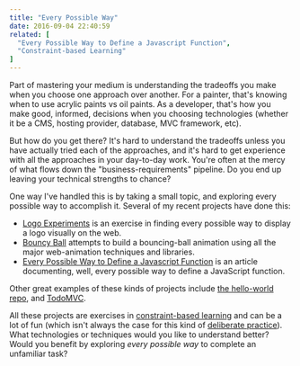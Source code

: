 ```yaml
---
title: "Every Possible Way"
date: 2016-09-04 22:40:59
related: [
  "Every Possible Way to Define a Javascript Function",
  "Constraint-based Learning"
]
---
```


Part of mastering your medium is understanding the tradeoffs you make when you choose one approach over another. For a painter, that's knowing when to use acrylic paints vs oil paints. As a developer, that's how you make good, informed, decisions when you choosing technologies (whether it be a CMS, hosting provider, database, MVC framework, etc).

But how do you get there? It's hard to understand the tradeoffs unless you have actually tried each of the approaches, and it's hard to get experience with all the approaches in your day-to-day work. You're often at the mercy of what flows down the "business-requirements" pipeline. Do you end up leaving your technical strengths to chance?

One way I've handled this is by taking a small topic, and exploring every possible way to accomplish it. Several of my recent projects have done this:

* [Logo Experiments][1] is an exercise in finding every possible way to display a logo visually on the web.
* [Bouncy Ball][2] attempts to build a bouncing-ball animation using all the major web-animation techniques and libraries.
* [Every Possible Way to Define a Javascript Function][3] is an article documenting, well, every possible way to define a JavaScript function.

 [1]: http://sparkbox.github.io/logo-experiments/
 [2]: http://sparkbox.github.io/bouncy-ball
 [3]: {{site.url}}/2014/11/27/every-possible-way-to-define-a-javascript-function

Other great examples of these kinds of projects include [the hello-world repo][4], and [TodoMVC][5].

 [4]: https://github.com/leachim6/hello-world
 [5]: http://todomvc.com/

All these projects are exercises in [constraint-based learning][6] and can be a lot of fun (which isn't always the case for this kind of [deliberate practice][7]). What technologies or techniques would you like to understand better? Would you benefit by exploring *every possible way* to complete an unfamiliar task?

 [6]: {{site.url}}/2016/06/16/constraint-based-learning
 [7]: http://expertenough.com/1423/deliberate-practice
